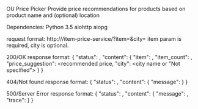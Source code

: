 OU Price Picker
Provide price recommendations for products based on product name and (optional) location

Dependencies:
Python 3.5
aiohttp
aiopg

request format: http://<service>/item-price-service/?item=<item name>&city=<city name>
item param is required, city is optional.

200/OK response format: 
{
   "status": <http status>,
   "content": {
     "item": <item name>,
     "item_count": <total row count for item>,
     "price_suggestion": <recommended price,
     "city": <city name or "Not specified">
    }
}

404/Not found response format:
{
  "status": <http status>,
  "content": {
    "message": <message>
    }
}

500/Server Error response format:
{
  "status": <http status>,
  "content": {
    "message": <message>,
    "trace": <trace content>
    }
}
